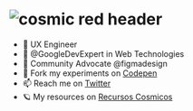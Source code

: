 # ![cosmic red header](https://twitter.com/carmenansio/header_photo)

- 🎨 UX Engineer
- 🔬 @GoogleDevExpert in Web Technologies
- 🥑 Community Advocate @figmadesign
- 🧪 Fork my experiments on [Codepen](https://codepen.io/carmenansio)
- 📫 Reach me on [Twitter](https://twitter.com/carmenansio)
- 🪐 My resources on [Recursos Cosmicos](https://recursoscosmicos.com)
